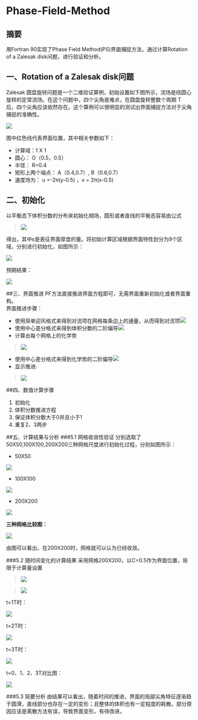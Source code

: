 # Phase-Field-Method
## 摘要
用Fortran 90实现了Phase Field Method(PS)界面捕捉方法，通过计算Rotation of a Zalesak disk问题，进行验证和分析。

## 一、Rotation of a Zalesak disk问题
Zalesak 圆盘旋转问题是一个二维验证算例，初始设置如下图所示，流场是绕圆心旋转的定常流场。在这个问题中，四个尖角是难点，在圆盘旋转整数个周期 T 后，四个尖角应该依然存在。这个算例可以很明显的测试出界面捕捉方法对于尖角捕捉的准确性。

![](https://github.com/KhalilWong/Phase-Field-Method/blob/master/Pic/%E5%9B%BE%E7%89%871.png?raw=true)

图中红色线代表界面位置，其中相关参数如下：
- 计算域：1 X 1
- 圆心： O（0.5，0.5）
- 半径： R=0.4
- 矩形上两个端点： A（0.4,0.7）, B（0.6,0.7）
- 速度场为： u =-2π(y-0.5) ，v = 2π(x-0.5)

## 二、初始化
以平衡态下体积分数的分布来初始化相场，圆形或者直线的平衡态容易由公式

> ![](https://github.com/KhalilWong/Phase-Field-Method/blob/master/Pic/%E5%9B%BE%E7%89%872.png?raw=true)

得出，其中ε是表征界面厚度的量。将初始计算区域根据界面特性划分为9个区域，分别进行初始化，如图所示：

![](https://github.com/KhalilWong/Phase-Field-Method/blob/master/Pic/%E5%9B%BE%E7%89%873.png?raw=true)

预期结果：

![](https://github.com/KhalilWong/Phase-Field-Method/blob/master/Pic/%E5%9B%BE%E7%89%874.png?raw=true)

##三、界面推进
PF方法直接推进界面方程即可，无需界面重新初始化或者界面重构。  
界面推进步骤：
- 使用简单迎风格式来得到对流项在网格每条边上的通量，从而得到对流项![](https://github.com/KhalilWong/Phase-Field-Method/blob/master/Pic/%E5%9B%BE%E7%89%875.png?raw=true)
- 使用中心差分格式来得到体积分数的二阶偏导![](https://github.com/KhalilWong/Phase-Field-Method/blob/master/Pic/%E5%9B%BE%E7%89%876.png?raw=true)
- 计算出每个网格上的化学势

> ![](https://github.com/KhalilWong/Phase-Field-Method/blob/master/Pic/%E5%9B%BE%E7%89%877.png?raw=true)

- 使用中心差分格式来得到化学势的二阶偏导![](https://github.com/KhalilWong/Phase-Field-Method/blob/master/Pic/%E5%9B%BE%E7%89%878.png?raw=true)
- 显示推进:

> ![](https://github.com/KhalilWong/Phase-Field-Method/blob/master/Pic/%E5%9B%BE%E7%89%879.png?raw=true)

##四、数值计算步骤
1. 初始化  
2. 体积分数推进方程  
3. 保证体积分数大于0并且小于1  
4. 重复2、3两步

##五、计算结果与分析
###5.1 网格收敛性验证
分别选取了50X50,100X100,200X200三种网格尺度进行初始化过程，分别如图所示：
- 50X50

![](https://github.com/KhalilWong/Phase-Field-Method/blob/master/Pic/%E5%9B%BE%E7%89%8710.png?raw=true)

- 100X100

![](https://github.com/KhalilWong/Phase-Field-Method/blob/master/Pic/%E5%9B%BE%E7%89%8711.png?raw=true)

- 200X200

![](https://github.com/KhalilWong/Phase-Field-Method/blob/master/Pic/%E5%9B%BE%E7%89%8712.png?raw=true)

**三种网格比较图：**

![](https://github.com/KhalilWong/Phase-Field-Method/blob/master/Pic/%E5%9B%BE%E7%89%8713.png?raw=true)

由图可以看出，在200X200时，网格就可以认为已经收敛。

###5.2 随时间变化的计算结果
采用网格200X200，以C=0.5作为界面位置，局限于计算量设置

> ![](https://github.com/KhalilWong/Phase-Field-Method/blob/master/Pic/%E5%9B%BE%E7%89%8718.png?raw=true)

> ![](https://github.com/KhalilWong/Phase-Field-Method/blob/master/Pic/%E5%9B%BE%E7%89%8719.png?raw=true)

t=1T时：

![](https://github.com/KhalilWong/Phase-Field-Method/blob/master/Pic/%E5%9B%BE%E7%89%8714.png?raw=true)

t=2T时：

![](https://github.com/KhalilWong/Phase-Field-Method/blob/master/Pic/%E5%9B%BE%E7%89%8715.png?raw=true)

t=3T时：

![](https://github.com/KhalilWong/Phase-Field-Method/blob/master/Pic/%E5%9B%BE%E7%89%8716.png?raw=true)

t=0、1、2、3T对比图：

![](https://github.com/KhalilWong/Phase-Field-Method/blob/master/Pic/%E5%9B%BE%E7%89%8717.png?raw=true)

###5.3 简要分析
由结果可以看出，随着时间的推进，界面的局部尖角特征逐渐趋于圆滑，直线部分也存在一定的变形；且整体的体积也有一定程度的耗散。部分原因应该是离散方法有误，导致界面变形，有待改进。
